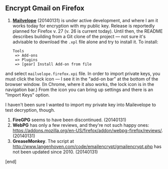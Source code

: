 ## Encrypt Gmail on Firefox

 1. **[Mailvelope](https://github.com/toberndo/mailvelope/releases)** (20140131) is under active development, and where I am it works today for encryption with my public key. Release is reportedly planned for Firefox v. 27 (v. 26 is current today). Until then, the README describes building from a Git clone of the project — not sure it's advisable to download the `.xpl` file alone and try to install it. To install:

        Tools 
         => Add-ons 
         => Plugins 
         => [gear] Install Add-on from file

   and select `mailvelope.firefox.xpi` file. In order to import private keys, you must click the lock icon — I see it in the "add-on bar" at the bottom of the browser window. (In Chrome, where it also works, the lock icon is in the navigation bar.) From the icon you can bring up settings and there is an "Import Keys" option.
   
   I haven't been sure I wanted to import my private key into Mailevelope to test decryption, though.

 1. **FireGPG** seems to have been discontinued. (20140131)
 1. **WebPG** has only a few reviews, and they're not such happy ones: https://addons.mozilla.org/en-US/firefox/addon/webpg-firefox/reviews/. (20140131)
 1. **GreaseMonkey**. The script at http://www.langenhoven.com/code/emailencrypt/gmailencrypt.php has not been updated since 2010. (20140131)

[end]
